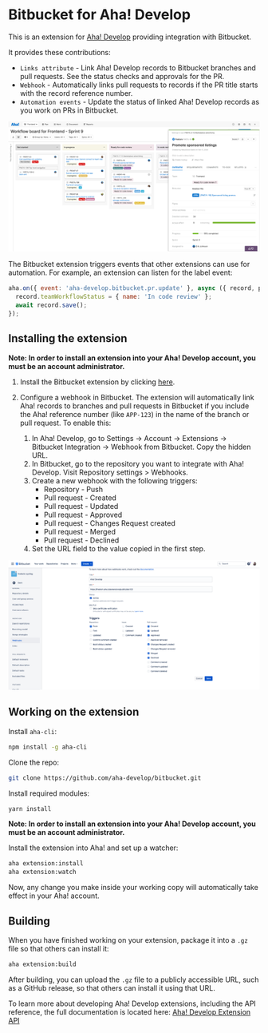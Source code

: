 # Bitbucket for Aha! Develop

This is an extension for [Aha! Develop](https://www.aha.io/develop) providing integration with Bitbucket.

It provides these contributions:

- `Links attribute` - Link Aha! Develop records to Bitbucket branches and pull requests. See the status checks and approvals for the PR.
- `Webhook` - Automatically links pull requests to records if the PR title starts with the record reference number.
- `Automation events` - Update the status of linked Aha! Develop records as you work on PRs in Bitbucket.

![Example screenshot](res/demo.png)

The Bitbucket extension triggers events that other extensions can use for automation. For example, an extension can listen for the label event:

```js
aha.on({ event: 'aha-develop.bitbucket.pr.update' }, async ({ record, payload }) => {
  record.teamWorkflowStatus = { name: 'In code review' };
  await record.save();
});
```

## Installing the extension

**Note: In order to install an extension into your Aha! Develop account, you must be an account administrator.**

1. Install the Bitbucket extension by clicking [here](https://secure.aha.io/settings/account/extensions/install?url=https%3A%2F%2Fsecure.aha.io%2Fextensions%2Faha-develop.bitbucket.gz).

2. Configure a webhook in Bitbucket. The extension will automatically link Aha! records to branches and pull requests in Bitbucket if you include the Aha! reference number (like `APP-123`) in the name of the branch or pull request. To enable this:

   1. In Aha! Develop, go to Settings -> Account -> Extensions -> Bitbucket Integration -> Webhook from Bitbucket. Copy the hidden URL.
   2. In Bitbucket, go to the repository you want to integrate with Aha! Develop. Visit Repository settings > Webhooks.
   3. Create a new webhook with the following triggers:
      - Repository - Push
      - Pull request - Created
      - Pull request - Updated
      - Pull request - Approved
      - Pull request - Changes Request created
      - Pull request - Merged
      - Pull request - Declined
   4. Set the URL field to the value copied in the first step.

![Bitbucket setup](res/webhook-setup.png)

## Working on the extension

Install `aha-cli`:

```sh
npm install -g aha-cli
```

Clone the repo:

```sh
git clone https://github.com/aha-develop/bitbucket.git
```

Install required modules:

```sh
yarn install
```

**Note: In order to install an extension into your Aha! Develop account, you must be an account administrator.**

Install the extension into Aha! and set up a watcher:

```sh
aha extension:install
aha extension:watch
```

Now, any change you make inside your working copy will automatically take effect in your Aha! account.

## Building

When you have finished working on your extension, package it into a `.gz` file so that others can install it:

```sh
aha extension:build
```

After building, you can upload the `.gz` file to a publicly accessible URL, such as a GitHub release, so that others can install it using that URL.

To learn more about developing Aha! Develop extensions, including the API reference, the full documentation is located here: [Aha! Develop Extension API](https://www.aha.io/support/develop/extensions)
